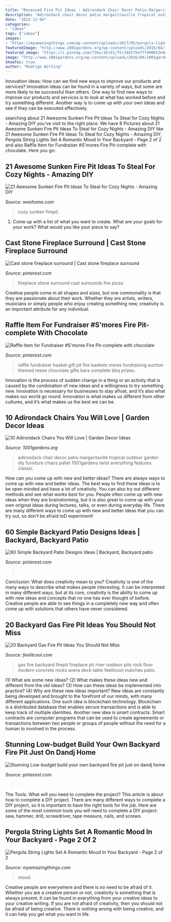 ```yaml
---
title: "Recessed Fire Pit Ideas : Adirondack Chair Decor Patio Margaritaville Tropical Outdoor Garden Diy Furniture Chairs Pallet 1001gardens Twist Everything Features Classic"
description: "Adirondack chair decor patio margaritaville tropical outdoor garden diy furniture chairs pallet 1001gardens twist everything features classic"
date: "2022-12-04"
categories:
- "ideas"
tags: ["ideas"]
images:
- "https://myamazingthings.com/wp-content/uploads/2017/05/pergola-lights.jpg"
featuredImage: "http://www.1001gardens.org/wp-content/uploads/2016/04/1001gardens.org-10-adirondack-chair-diy-decor-ideas1.jpg"
featured_image: "https://i.pinimg.com/736x/34/d1/f5/34d1f5e7ff490013e94e8a74024ddea7.jpg"
image: "http://www.1001gardens.org/wp-content/uploads/2016/04/1001gardens.org-10-adirondack-chair-diy-decor-ideas1.jpg"
ShowToc: true
author: "Rodrigo Witting"
---
```



Innovation ideas: How can we find new ways to improve our products and services?
Innovation ideas can be found in a variety of ways, but some are more likely to be successful than others. One way to find new ways to improve our products and services is to look at what has worked before and try something different. Another way is to come up with your own ideas and see if they can be executed effectively.

	

		
searching about 21 Awesome Sunken Fire Pit Ideas To Steal for Cozy Nights - Amazing DIY you've visit to the right place. We have 8 Pictures about 21 Awesome Sunken Fire Pit Ideas To Steal for Cozy Nights - Amazing DIY like 21 Awesome Sunken Fire Pit Ideas To Steal for Cozy Nights - Amazing DIY, Pergola String Lights Set A Romantic Mood In Your Backyard - Page 2 of 2 and also Raffle Item for Fundraiser #S&#039;mores Fire Pit-complete with chocolate. Here you go:
		
    
## 21 Awesome Sunken Fire Pit Ideas To Steal For Cozy Nights - Amazing DIY

<img loading=lazy src="https://www.woohome.com/wp-content/uploads/2017/09/sunken-firepit-for-cozy-nights-13.jpg" onerror="this.onerror=null;this.src='https://tse1.mm.bing.net/th?id=OIP.fAZP44aBZ1ZLmzyTeOTrMAHaJ4&amp;pid=15.1';" alt="21 Awesome Sunken Fire Pit Ideas To Steal for Cozy Nights - Amazing DIY">

_Source: woohome.com_

>cozy sunken firepit. 

	

1. Come up with a list of what you want to create. What are your goals for your work? What would you like your piece to say? 

    
## Cast Stone Fireplace Surround | Cast Stone Fireplace Surround

<img loading=lazy src="https://i.pinimg.com/736x/6f/0a/fe/6f0afe56bd80e3dd8c1d78d932c91a6e--cast-stone-fireplace-stone-fireplace-surround.jpg" onerror="this.onerror=null;this.src='https://tse2.mm.bing.net/th?id=OIP.ITICtA8eVD4K3c6aushf4AHaJ3&amp;pid=15.1';" alt="Cast stone fireplace surround | Cast stone fireplace surround">

_Source: pinterest.com_

>fireplace stone surround cast surrounds fire pizza. 

	

Creative people come in all shapes and sizes, but one commonality is that they are passionate about their work. Whether they are artists, writers, musicians or simply people who enjoy creating something new, creativity is an important attribute for any individual.

    
## Raffle Item For Fundraiser #S&#039;mores Fire Pit-complete With Chocolate

<img loading=lazy src="https://i.pinimg.com/736x/f7/5f/ff/f75fffe47b46eeb34397f93b4fbd9c29--bbq-fundraiser-basket-raffle.jpg" onerror="this.onerror=null;this.src='https://tse2.mm.bing.net/th?id=OIP._pxjxwqLz0GVMLpfzuqUFAHaLH&amp;pid=15.1';" alt="Raffle Item for Fundraiser #S&#039;mores Fire Pit-complete with chocolate">

_Source: pinterest.com_

>raffle fundraiser basket gift pit fire baskets mores fundraising auction themed reese chocolate gifts bars complete bbq prizes. 

	

Innovation is the process of sudden change in a thing or an activity that is caused by the combination of new ideas and a willingness to try something new. Innovation is necessary for businesses to stay afloat, and it’s also what makes our world go round. Innovation is what makes us different from other cultures, and it’s what makes us the best we can be.

    
## 10 Adirondack Chairs You Will Love | Garden Decor Ideas

<img loading=lazy src="http://www.1001gardens.org/wp-content/uploads/2016/04/1001gardens.org-10-adirondack-chair-diy-decor-ideas1.jpg" onerror="this.onerror=null;this.src='https://tse3.mm.bing.net/th?id=OIP.qV_R8j_4uBI5c3TOcgYaTwHaNK&amp;pid=15.1';" alt="10 Adirondack Chairs You Will Love | Garden Decor Ideas">

_Source: 1001gardens.org_

>adirondack chair decor patio margaritaville tropical outdoor garden diy furniture chairs pallet 1001gardens twist everything features classic. 

	

How can you come up with new and better ideas?
There are always ways to come up with new and better ideas. The best way to find these ideas is to be open minded and have a lot of creativity. You can also try out different methods and see what works best for you. People often come up with new ideas when they are brainstorming, but it is also great to come up with your own original ideas during lectures, talks, or even during everyday life. There are many different ways to come up with new and better ideas that you can try out, so don’t be afraid toD experiment!

    
## 60 Simple Backyard Patio Designs Ideas | Backyard, Backyard Patio

<img loading=lazy src="https://i.pinimg.com/736x/34/d1/f5/34d1f5e7ff490013e94e8a74024ddea7.jpg" onerror="this.onerror=null;this.src='https://tse1.mm.bing.net/th?id=OIP.B7BUcLCp-xaBQ4vI92-TxQHaL-&amp;pid=15.1';" alt="60 Simple Backyard Patio Designs Ideas | Backyard, Backyard patio">

_Source: pinterest.com_

>. 

	

Conclusion: What does creativity mean to you?
Creativity is one of the many ways to describe what makes people interesting. It can be interpreted in many different ways, but at its core, creativity is the ability to come up with new ideas and concepts that no one has ever thought of before. Creative people are able to see things in a completely new way and often come up with solutions that others have never considered.

    
## 20 Backyard Gas Fire Pit Ideas You Should Not Miss

<img loading=lazy src="http://feelitcool.com/wp-content/uploads/2017/03/backyard-gas-firepits2.jpg" onerror="this.onerror=null;this.src='https://tse2.mm.bing.net/th?id=OIP.JMOXu7b-QHLRyWHXWs1JsgHaLH&amp;pid=15.1';" alt="20 Backyard Gas Fire Pit Ideas You Should Not Miss">

_Source: feelitcool.com_

>gas fire backyard firepit fireplace pit river outdoor pits rock floor modern concrete rocks avera deck table feelitcool matches patio. 

	

(1) What are some new ideas? (2) What makes these ideas new and different from the old ideas? (3) How can these ideas be implemented into practice? (4) Why are these new ideas important?
New ideas are constantly being developed and brought to the forefront of our minds, with many different applications. One such idea is blockchain technology. Blockchain is a distributed database that enables secure transactions and is able to keep track of multiple identities. Another new idea is smart contracts. Smart contracts are computer programs that can be used to create agreements or transactions between two people or groups of people without the need for a human to involved in the process.

    
## Stunning Low-budget Build Your Own Backyard Fire Pit Just On Dandj Home

<img loading=lazy src="https://i.pinimg.com/736x/13/20/76/132076b252ef4f571c0d91987beac058.jpg" onerror="this.onerror=null;this.src='https://tse2.mm.bing.net/th?id=OIP.KgbL3ADrMnJdRAdfKthd_gHaNM&amp;pid=15.1';" alt="Stunning Low-budget build your own backyard fire pit just on dandj home">

_Source: pinterest.com_

>. 

	

The Tools: What will you need to complete the project?
This article is about how to complete a DIY project. There are many different ways to complete a DIY project, so it is important to have the right tools for the job. Here are some of the most common tools you will need to complete a DIY project: saw, hammer, drill, screwdriver, tape measure, nails, and screws.

    
## Pergola String Lights Set A Romantic Mood In Your Backyard - Page 2 Of 2

<img loading=lazy src="https://myamazingthings.com/wp-content/uploads/2017/05/pergola-lights.jpg" onerror="this.onerror=null;this.src='https://tse3.mm.bing.net/th?id=OIP.vhPaB5-T6T5AULfFtlGCZgHaHa&amp;pid=15.1';" alt="Pergola String Lights Set A Romantic Mood In Your Backyard - Page 2 of 2">

_Source: myamazingthings.com_

>mood. 

	

Creative people are everywhere and there is no need to be afraid of it. Whether you are a creative person or not, creativity is something that is always present. It can be found in everything from your creative ideas to your creative writing. If you are not afraid of creativity, then you should not be afraid of being creative. There is nothing wrong with being creative, and it can help you get what you want in life.


